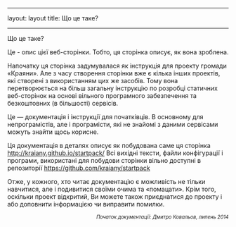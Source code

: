 
---
layout: layout
title: Що це таке?

---

Що це таке?

Це - опис цієї веб-сторінки. Тобто, ця сторінка описує, як вона зроблена.

Напочатку ця сторінка задумувалася як інструкція для проекту громади «Краяни». Але з часу створення сторінки вже є кілька інших проектів, які створені з використанням цих же засобів. Тому вона перетворюється на більш загальну інструкцію по розробці статичних веб-сторінок на основі вільного програмного забезпечення та безкоштовних (в більшості) сервісів.

Це — документація і інструкції для початківців. В основному для непрограмістів, але і програмісти, які не знайомі з даними сервісами можуть знайти щось корисне. 

Ця документація в деталях описує як побудована саме ця сторінка http://kraiany.github.io/startpack/ Всі вихідні тексти, файли конфігурації і програми, використані для побудови сторінки вільно доступні в репозиторії https://github.com/kraiany/startpack 

Отже, у кожного, хто читає документацію є можливість не тільки навчитися, але і подивитися своїми очима та «помацати». Крім того, оскільки проект відкритий, Ви можете також приєднатися до проекту і або доповнити інформацією чи виправити помилки.


<div style="text-align: right; font-size: 80%; font-style: italic;">Початок документації: Дмитро Ковальов, липень 2014</div>

